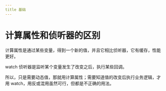 ```yaml
---
title 基础
---
```


# 计算属性和侦听器的区别


计算属性是通过某些变量，得到一个新的值，并且它相比侦听器，它有缓存，性能更好。

watch 侦听器是监听某个变量发生了改变之后，执行某些回调。

所以，只是需要动态值，那就用计算属性；需要知道值的改变后执行业务逻辑，才用 watch，用反或混用虽然可行，但都是不正确的用法。